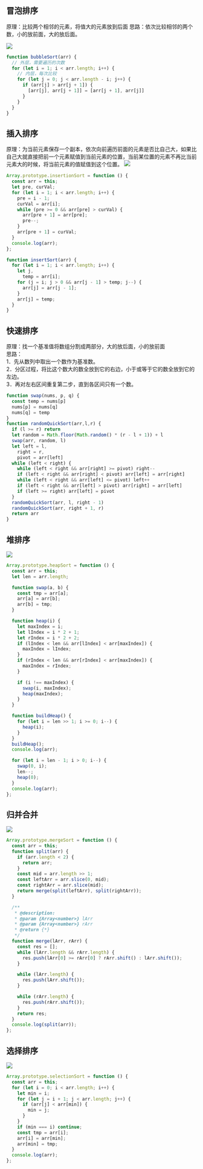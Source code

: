 ## 冒泡排序
原理：比较两个相邻的元素，将值大的元素放到后面 思路：依次比较相邻的两个数，小的放前面，大的放后面。

<img src="https://limy-1309594960.cos.ap-beijing.myqcloud.com/202209261914597.gif" data-fancybox="gallery"/>

```js
function bubbleSort(arr) {
  // 外层，需要遍历的次数
  for (let i = 1; i < arr.length; i++) {
    // 内层，每次比较
    for (let j = 0; j < arr.length - i; j++) {
      if (arr[j] > arr[j + 1]) {
        [arr[j], arr[j + 1]] = [arr[j + 1], arr[j]]
      }
    }
  }
}
```
## 插入排序
原理：为当前元素保存一个副本，依次向前遍历前面的元素是否比自己大，如果比自己大就直接把前一个元素赋值到当前元素的位置，当前某位置的元素不再比当前元素大的时候，将当前元素的值赋值到这个位置。
<img src="https://limy-1309594960.cos.ap-beijing.myqcloud.com/202209261915251.gif" data-fancybox="gallery"/>

```js
Array.prototype.insertionSort = function () {
  const arr = this;
  let pre, curVal;
  for (let i = 1; i < arr.length; i++) {
    pre = i - 1;
    curVal = arr[i];
    while (pre >= 0 && arr[pre] > curVal) {
      arr[pre + 1] = arr[pre];
      pre--;
    }
    arr[pre + 1] = curVal;
  }
  console.log(arr);
};
```
```js
function insertSort(arr) {
  for (let i = 1; i < arr.length; i++) {
    let j,
      temp = arr[i];
    for (j = i; j > 0 && arr[j - 1] > temp; j--) {
      arr[j] = arr[j - 1];
    }
    arr[j] = temp;
  }
}
```
## 快速排序
原理：找一个基准值将数组分割成两部分，大的放后面，小的放前面 <br>
思路：  <br>
1．先从数列中取出一个数作为基准数。<br>
2．分区过程，将比这个数大的数全放到它的右边，小于或等于它的数全放到它的左边。<br>
3．再对左右区间重复第二步，直到各区间只有一个数。<br>
```js
function swap(nums, p, q) {
  const temp = nums[p]
  nums[p] = nums[q]
  nums[q] = temp
}
function randomQuickSort(arr,l,r) {
  if (l >= r) return
  let random = Math.floor(Math.random() * (r - l + 1)) + l
  swap(arr, random, l)
  let left = l,
    right = r,
    pivot = arr[left]
  while (left < right) {
    while (left < right && arr[right] >= pivot) right--
    if (left < right && arr[right] < pivot) arr[left] = arr[right]
    while (left < right && arr[left] <= pivot) left++
    if (left < right && arr[left] > pivot) arr[right] = arr[left]
    if (left >= right) arr[left] = pivot
  }
  randomQuickSort(arr, l, right - 1)
  randomQuickSort(arr, right + 1, r)
  return arr
}
```
## 堆排序
<img src="https://limy-1309594960.cos.ap-beijing.myqcloud.com/202209261913319.gif" data-fancybox="gallery"/>

```js
Array.prototype.heapSort = function () {
  const arr = this;
  let len = arr.length;

  function swap(a, b) {
    const tmp = arr[a];
    arr[a] = arr[b];
    arr[b] = tmp;
  }

  function heap(i) {
    let maxIndex = i;
    let lIndex = i * 2 + 1;
    let rIndex = i * 2 + 2;
    if (lIndex < len && arr[lIndex] < arr[maxIndex]) {
      maxIndex = lIndex;
    }
    if (rIndex < len && arr[rIndex] < arr[maxIndex]) {
      maxIndex = rIndex;
    }

    if (i !== maxIndex) {
      swap(i, maxIndex);
      heap(maxIndex);
    }
  }

  function buildHeap() {
    for (let i = len >> 1; i >= 0; i--) {
      heap(i);
    }
  }
  buildHeap();
  console.log(arr);

  for (let i = len - 1; i > 0; i--) {
    swap(0, i);
    len--;
    heap(0);
  }
  console.log(arr);
};

```

## 归并合并
<img src="https://limy-1309594960.cos.ap-beijing.myqcloud.com/202209261915136.gif" data-fancybox="gallery"/>

```js
Array.prototype.mergeSort = function () {
  const arr = this;
  function split(arr) {
    if (arr.length < 2) {
      return arr;
    }
    const mid = arr.length >> 1;
    const leftArr = arr.slice(0, mid);
    const rightArr = arr.slice(mid);
    return merge(split(leftArr), split(rightArr));
  }

  /**
   * @description:
   * @param {Array<number>} lArr
   * @param {Array<number>} rArr
   * @return {*}
   */
  function merge(lArr, rArr) {
    const res = [];
    while (lArr.length && rArr.length) {
      res.push(lArr[0] >= rArr[0] ? rArr.shift() : lArr.shift());
    }

    while (lArr.length) {
      res.push(lArr.shift());
    }

    while (rArr.length) {
      res.push(rArr.shift());
    }
    return res;
  }
  console.log(split(arr));
};
```

## 选择排序
<img src="https://limy-1309594960.cos.ap-beijing.myqcloud.com/202209261914614.gif" data-fancybox="gallery"/>

```js
Array.prototype.selectionSort = function () {
  const arr = this;
  for (let i = 0; i < arr.length; i++) {
    let min = i;
    for (let j = i + 1; j < arr.length; j++) {
      if (arr[j] < arr[min]) {
        min = j;
      }
    }
    if (min === i) continue;
    const tmp = arr[i];
    arr[i] = arr[min];
    arr[min] = tmp;
  }
  console.log(arr);
};
```

